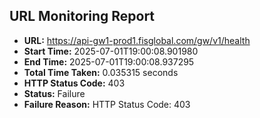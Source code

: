 ## URL Monitoring Report

- **URL:** https://api-gw1-prod1.fisglobal.com/gw/v1/health
- **Start Time:** 2025-07-01T19:00:08.901980
- **End Time:** 2025-07-01T19:00:08.937295
- **Total Time Taken:** 0.035315 seconds
- **HTTP Status Code:** 403
- **Status:** Failure
- **Failure Reason:** HTTP Status Code: 403
